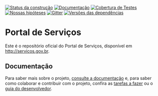 [![Status da construção](https://snap-ci.com/servicosgovbr/portal-de-servicos/branch/master/build_image)](https://snap-ci.com/servicosgovbr/portal-de-servicos/branch/master)
[![Documentação](https://img.shields.io/badge/docs-latest-brightgreen.svg)](http://servicosgovbr.github.io/portal-de-servicos/)
[![Cobertura de Testes](https://coveralls.io/repos/servicosgovbr/portal-de-servicos/badge.svg?branch=master)](https://coveralls.io/r/servicosgovbr/portal-de-servicos?branch=master)
[![Nossas hipóteses](https://badge.waffle.io/servicosgovbr/portal-de-servicos.svg?label=in%20progress&title=Nossas%20hipóteses)](http://waffle.io/servicosgovbr/portal-de-servicos)
[![Gitter](https://badges.gitter.im/Fale%20conosco.svg)](https://gitter.im/servicosgovbr/portal-de-servicos?utm_source=badge&utm_medium=badge&utm_campaign=pr-badge)
[![Versões das dependências](https://www.versioneye.com/user/projects/579b8418aa78d500469f96d0/badge.svg?style=flat-square)](https://www.versioneye.com/user/projects/579b8418aa78d500469f96d0?child=summary#dialog_dependency_badge)

Portal de Serviços
====

Este é o repositório oficial do Portal de Serviços, disponível em http://servicos.gov.br.

Documentação
-----

Para saber mais sobre o projeto, [consulte a documentação](http://servicosgovbr.github.io/portal-de-servicos/) e,
para saber como colaborar e contribuir com o projeto, confira as [tarefas a fazer][ISSUES] ou o
[guia do desenvolvedor](http://servicosgovbr.github.io/portal-de-servicos/desenvolvimento/index.html).

[ISSUES]:https://github.com/servicosgovbr/portal-de-servicos/issues
